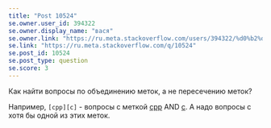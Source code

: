 ```yaml
---
title: "Post 10524"
se.owner.user_id: 394322
se.owner.display_name: "вася"
se.owner.link: "https://ru.meta.stackoverflow.com/users/394322/%d0%b2%d0%b0%d1%81%d1%8f"
se.link: "https://ru.meta.stackoverflow.com/q/10524"
se.post_id: 10524
se.post_type: question
se.score: 3
---
```

<p>Как найти вопросы по объединению меток, а не пересечению меток?</p>
<p>Например, <code>[cpp][c]</code> - вопросы с меткой <a href="/questions/tagged/cpp" class="post-tag" title="показать вопросы с меткой [cpp]" rel="tag">cpp</a> AND <a href="/questions/tagged/c" class="post-tag" title="показать вопросы с меткой [c]" rel="tag">c</a>. А надо вопросы с хотя бы одной из этих меток.</p>
